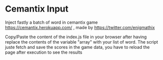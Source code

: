 # Cemantix Input
Inject fastly a batch of word in cemantix game<br>
https://cemantix.herokuapp.com/ , made by https://twitter.com/enigmathix

Copy/Paste the content of the index.js file in your browser after having replace the contents of the variable "array" with your list of word.
The script juste fetch and save the scores in the game data, you have to reload the page after execution to see the results
